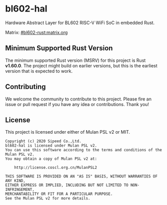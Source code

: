 # bl602-hal

Hardware Abstract Layer for BL602 RISC-V WiFi SoC in embedded Rust.

Matrix: [#bl602-rust:matrix.org](https://matrix.to/#/#bl602-rust:matrix.org)

## Minimum Supported Rust Version

The minimum supported Rust version (MSRV) for this project is Rust **v1.60.0**. The
project might build on earlier versions, but this is the earliest version that
is expected to work.

## Contributing

We welcome the community to contribute to this project. Please fire an issue or pull request
if you have any idea or contributions. Thank you!

## License

This project is licensed under either of Mulan PSL v2 or MIT.

```text
Copyright (c) 2020 Sipeed Co.,Ltd.
bl602-hal is licensed under Mulan PSL v2.
You can use this software according to the terms and conditions of the Mulan PSL v2.
You may obtain a copy of Mulan PSL v2 at:

    http://license.coscl.org.cn/MulanPSL2

THIS SOFTWARE IS PROVIDED ON AN "AS IS" BASIS, WITHOUT WARRANTIES OF ANY KIND,
EITHER EXPRESS OR IMPLIED, INCLUDING BUT NOT LIMITED TO NON-INFRINGEMENT,
MERCHANTABILITY OR FIT FOR A PARTICULAR PURPOSE.
See the Mulan PSL v2 for more details.
```
